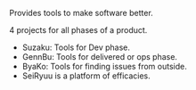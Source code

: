 Provides tools to make software better.

4 projects for all phases of a product. 
- Suzaku: Tools for Dev phase. 
- GennBu: Tools for delivered or ops phase. 
- ByaKo: Tools for finding issues from outside. 
- SeiRyuu is a platform of efficacies.
